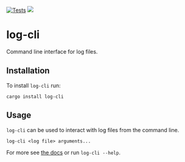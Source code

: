 [![Tests](https://github.com/cnpryer/log-cli/actions/workflows/build.yml/badge.svg)](https://github.com/cnpryer/log-cli/actions/workflows/build.yml)
[![](https://img.shields.io/crates/v/log-cli.svg)](https://crates.io/crates/log-cli)

# log-cli

Command line interface for log files.

## Installation

To install `log-cli` run:

```console
cargo install log-cli
```

## Usage

`log-cli` can be used to interact with log files from the command line.

```
log-cli <log file> arguments...
```

For more see [the docs](https://docs.rs/log-cli) or run `log-cli --help`.
